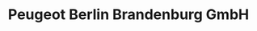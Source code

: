 ---
title: "Peugeot Berlin Brandenburg GmbH"
url: /berlin/peugeot-berlin-brandenburg-gmbh/
shop: Autohaus
---